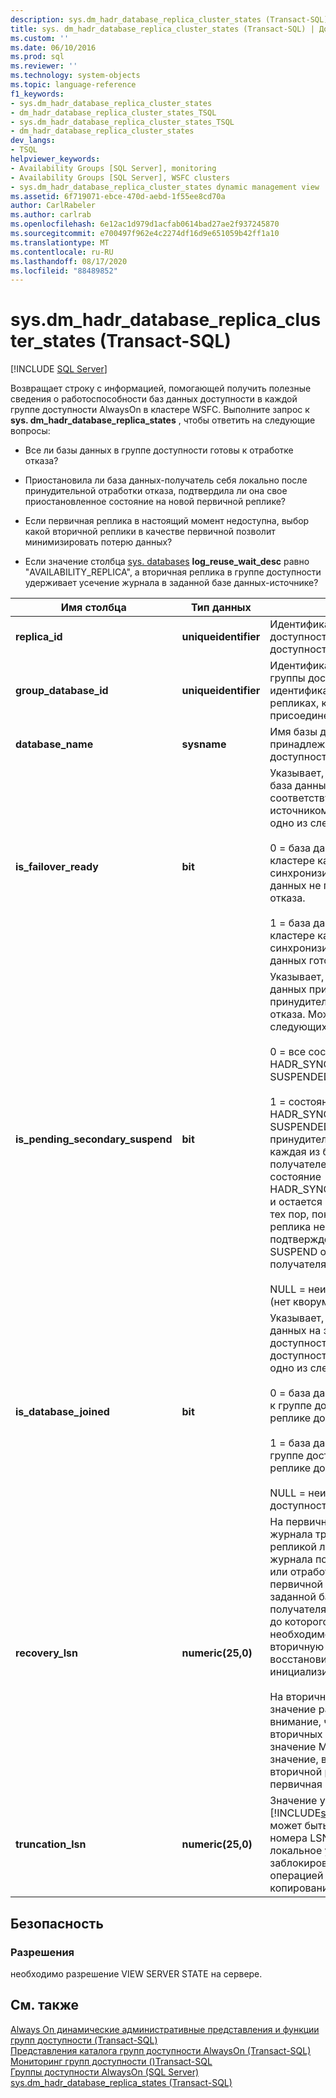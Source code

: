 ```yaml
---
description: sys.dm_hadr_database_replica_cluster_states (Transact-SQL)
title: sys. dm_hadr_database_replica_cluster_states (Transact-SQL) | Документация Майкрософт
ms.custom: ''
ms.date: 06/10/2016
ms.prod: sql
ms.reviewer: ''
ms.technology: system-objects
ms.topic: language-reference
f1_keywords:
- sys.dm_hadr_database_replica_cluster_states
- dm_hadr_database_replica_cluster_states_TSQL
- sys.dm_hadr_database_replica_cluster_states_TSQL
- dm_hadr_database_replica_cluster_states
dev_langs:
- TSQL
helpviewer_keywords:
- Availability Groups [SQL Server], monitoring
- Availability Groups [SQL Server], WSFC clusters
- sys.dm_hadr_database_replica_cluster_states dynamic management view
ms.assetid: 6f719071-ebce-470d-aebd-1f55ee8cd70a
author: CarlRabeler
ms.author: carlrab
ms.openlocfilehash: 6e12ac1d979d1acfab0614bad27ae2f937245870
ms.sourcegitcommit: e700497f962e4c2274df16d9e651059b42ff1a10
ms.translationtype: MT
ms.contentlocale: ru-RU
ms.lasthandoff: 08/17/2020
ms.locfileid: "88489852"
---
```

# <a name="sysdm_hadr_database_replica_cluster_states-transact-sql"></a>sys.dm_hadr_database_replica_cluster_states (Transact-SQL)
[!INCLUDE [SQL Server](../../includes/applies-to-version/sqlserver.md)]

  Возвращает строку с информацией, помогающей получить полезные сведения о работоспособности баз данных доступности в каждой группе доступности AlwaysOn в кластере WSFC. Выполните запрос к **sys. dm_hadr_database_replica_states** , чтобы ответить на следующие вопросы:  
  
-   Все ли базы данных в группе доступности готовы к отработке отказа?  
  
-   Приостановила ли база данных-получатель себя локально после принудительной отработки отказа, подтвердила ли она свое приостановленное состояние на новой первичной реплике?  
  
-   Если первичная реплика в настоящий момент недоступна, выбор какой вторичной реплики в качестве первичной позволит минимизировать потерю данных?  
  
-   Если значение столбца [sys. databases](~/relational-databases/system-catalog-views/sys-databases-transact-sql.md)   **log_reuse_wait_desc** равно "AVAILABILITY_REPLICA", а вторичная реплика в группе доступности удерживает усечение журнала в заданной базе данных-источнике?  
   
|Имя столбца|Тип данных|Описание|  
|-----------------|---------------|-----------------|  
|**replica_id**|**uniqueidentifier**|Идентификатор реплики доступности в группе доступности.|  
|**group_database_id**|**uniqueidentifier**|Идентификатор базы данных из группы доступности. Этот идентификатор совпадает на всех репликах, к которым присоединена эта база данных.|  
|**database_name**|**sysname**|Имя базы данных, которая принадлежит к группе доступности.|  
|**is_failover_ready**|**bit**|Указывает, синхронизирована ли база данных-получатель с соответствующей базой данных-источником. Может принимать одно из следующих значений:<br /><br /> 0 = база данных не помечена в кластере как синхронизированная. База данных не готова к отработке отказа.<br /><br /> 1 = база данных помечена в кластере как синхронизированная. База данных готова к отработке отказа.|  
|**is_pending_secondary_suspend**|**bit**|Указывает, ожидает ли база данных приостанова после принудительной отработки отказа. Может принимать одно из следующих значений:<br /><br /> 0 = все состояния, кроме HADR_SYNCHRONIZED_ SUSPENDED.<br /><br /> 1 = состояние HADR_SYNCHRONIZED_ SUSPENDED. После завершения принудительной отработки отказа каждая из баз данных-получателей переходит в состояние HADR_SYNCHONIZED_SUSPENDED и остается в этом состоянии до тех пор, пока новая первичная реплика не получит подтверждение сообщения SUSPEND от базы данных-получателя.<br /><br /> NULL = неизвестное состояние (нет кворума).|  
|**is_database_joined**|**bit**|Указывает, присоединена ли база данных на этой реплике доступности к группе доступности. Может принимать одно из следующих значений:<br /><br /> 0 = база данных не присоединена к группе доступности на этой реплике доступности.<br /><br /> 1 = база данных присоединена к группе доступности на этой реплике доступности.<br /><br /> NULL = неизвестно (в реплике доступности нет кворума).|  
|**recovery_lsn**|**numeric(25,0)**|На первичной реплике это конец журнала транзакций до записи репликой любых новых записей журнала после восстановления или отработки отказа. На первичной реплике в строке для заданной базы данных-получателя содержится значение, до которого первичной реплике необходимо синхронизировать вторичную реплику (то есть восстановить и повторно инициализировать).<br /><br /> На вторичных репликах это значение равно NULL. Обратите внимание, что на каждой из вторичных реплик это будет либо значение MAX, либо более низкое значение, вернуться к которому вторичной реплике указала первичная реплика.|  
|**truncation_lsn**|**numeric(25,0)**|Значение усечения журнала [!INCLUDE[ssHADR](../../includes/sshadr-md.md)], которое может быть выше локального номера LSN усечения, если локальное усечение журнала заблокировано (например, операцией резервного копирования).|  
  
## <a name="security"></a>Безопасность  
  
### <a name="permissions"></a>Разрешения  
 необходимо разрешение VIEW SERVER STATE на сервере.  
  
## <a name="see-also"></a>См. также  
 [Always On динамические административные представления и функции групп доступности &#40;Transact-SQL&#41;](../../relational-databases/system-dynamic-management-views/always-on-availability-groups-dynamic-management-views-functions.md)   
 [Представления каталога групп доступности AlwaysOn (Transact-SQL)](../../relational-databases/system-catalog-views/always-on-availability-groups-catalog-views-transact-sql.md)   
 [Мониторинг групп доступности &#40;&#41;Transact-SQL ](../../database-engine/availability-groups/windows/monitor-availability-groups-transact-sql.md)   
 [Группы доступности AlwaysOn (SQL Server)](../../database-engine/availability-groups/windows/always-on-availability-groups-sql-server.md)   
 [sys.dm_hadr_database_replica_states (Transact-SQL)](../../relational-databases/system-dynamic-management-views/sys-dm-hadr-database-replica-states-transact-sql.md)  
  
  
